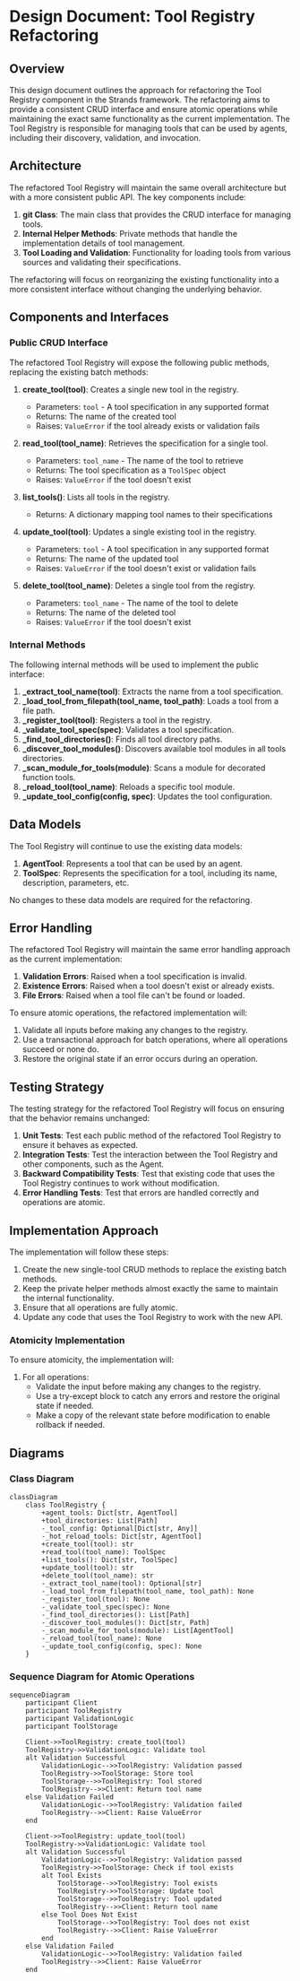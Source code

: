 # Design Document: Tool Registry Refactoring

## Overview

This design document outlines the approach for refactoring the Tool Registry component in the Strands framework. The refactoring aims to provide a consistent CRUD interface and ensure atomic operations while maintaining the exact same functionality as the current implementation. The Tool Registry is responsible for managing tools that can be used by agents, including their discovery, validation, and invocation.

## Architecture

The refactored Tool Registry will maintain the same overall architecture but with a more consistent public API. The key components include:

1. **git Class**: The main class that provides the CRUD interface for managing tools.
2. **Internal Helper Methods**: Private methods that handle the implementation details of tool management.
3. **Tool Loading and Validation**: Functionality for loading tools from various sources and validating their specifications.

The refactoring will focus on reorganizing the existing functionality into a more consistent interface without changing the underlying behavior.

## Components and Interfaces

### Public CRUD Interface

The refactored Tool Registry will expose the following public methods, replacing the existing batch methods:

1. **create_tool(tool)**: Creates a single new tool in the registry.
   - Parameters: `tool` - A tool specification in any supported format
   - Returns: The name of the created tool
   - Raises: `ValueError` if the tool already exists or validation fails

2. **read_tool(tool_name)**: Retrieves the specification for a single tool.
   - Parameters: `tool_name` - The name of the tool to retrieve
   - Returns: The tool specification as a `ToolSpec` object
   - Raises: `ValueError` if the tool doesn't exist

3. **list_tools()**: Lists all tools in the registry.
   - Returns: A dictionary mapping tool names to their specifications

4. **update_tool(tool)**: Updates a single existing tool in the registry.
   - Parameters: `tool` - A tool specification in any supported format
   - Returns: The name of the updated tool
   - Raises: `ValueError` if the tool doesn't exist or validation fails

5. **delete_tool(tool_name)**: Deletes a single tool from the registry.
   - Parameters: `tool_name` - The name of the tool to delete
   - Returns: The name of the deleted tool
   - Raises: `ValueError` if the tool doesn't exist

### Internal Methods

The following internal methods will be used to implement the public interface:

1. **_extract_tool_name(tool)**: Extracts the name from a tool specification.
2. **_load_tool_from_filepath(tool_name, tool_path)**: Loads a tool from a file path.
3. **_register_tool(tool)**: Registers a tool in the registry.
4. **_validate_tool_spec(spec)**: Validates a tool specification.
5. **_find_tool_directories()**: Finds all tool directory paths.
6. **_discover_tool_modules()**: Discovers available tool modules in all tools directories.
7. **_scan_module_for_tools(module)**: Scans a module for decorated function tools.
8. **_reload_tool(tool_name)**: Reloads a specific tool module.
9. **_update_tool_config(config, spec)**: Updates the tool configuration.

## Data Models

The Tool Registry will continue to use the existing data models:

1. **AgentTool**: Represents a tool that can be used by an agent.
2. **ToolSpec**: Represents the specification for a tool, including its name, description, parameters, etc.

No changes to these data models are required for the refactoring.

## Error Handling

The refactored Tool Registry will maintain the same error handling approach as the current implementation:

1. **Validation Errors**: Raised when a tool specification is invalid.
2. **Existence Errors**: Raised when a tool doesn't exist or already exists.
3. **File Errors**: Raised when a tool file can't be found or loaded.

To ensure atomic operations, the refactored implementation will:

1. Validate all inputs before making any changes to the registry.
2. Use a transactional approach for batch operations, where all operations succeed or none do.
3. Restore the original state if an error occurs during an operation.

## Testing Strategy

The testing strategy for the refactored Tool Registry will focus on ensuring that the behavior remains unchanged:

1. **Unit Tests**: Test each public method of the refactored Tool Registry to ensure it behaves as expected.
2. **Integration Tests**: Test the interaction between the Tool Registry and other components, such as the Agent.
3. **Backward Compatibility Tests**: Test that existing code that uses the Tool Registry continues to work without modification.
4. **Error Handling Tests**: Test that errors are handled correctly and operations are atomic.

## Implementation Approach

The implementation will follow these steps:

1. Create the new single-tool CRUD methods to replace the existing batch methods.
2. Keep the private helper methods almost exactly the same to maintain the internal functionality.
3. Ensure that all operations are fully atomic.
4. Update any code that uses the Tool Registry to work with the new API.

### Atomicity Implementation

To ensure atomicity, the implementation will:

1. For all operations:
   - Validate the input before making any changes to the registry.
   - Use a try-except block to catch any errors and restore the original state if needed.
   - Make a copy of the relevant state before modification to enable rollback if needed.

## Diagrams

### Class Diagram

```mermaid
classDiagram
    class ToolRegistry {
        +agent_tools: Dict[str, AgentTool]
        +tool_directories: List[Path]
        -_tool_config: Optional[Dict[str, Any]]
        -_hot_reload_tools: Dict[str, AgentTool]
        +create_tool(tool): str
        +read_tool(tool_name): ToolSpec
        +list_tools(): Dict[str, ToolSpec]
        +update_tool(tool): str
        +delete_tool(tool_name): str
        -_extract_tool_name(tool): Optional[str]
        -_load_tool_from_filepath(tool_name, tool_path): None
        -_register_tool(tool): None
        -_validate_tool_spec(spec): None
        -_find_tool_directories(): List[Path]
        -_discover_tool_modules(): Dict[str, Path]
        -_scan_module_for_tools(module): List[AgentTool]
        -_reload_tool(tool_name): None
        -_update_tool_config(config, spec): None
    }
```

### Sequence Diagram for Atomic Operations

```mermaid
sequenceDiagram
    participant Client
    participant ToolRegistry
    participant ValidationLogic
    participant ToolStorage

    Client->>ToolRegistry: create_tool(tool)
    ToolRegistry->>ValidationLogic: Validate tool
    alt Validation Successful
        ValidationLogic-->>ToolRegistry: Validation passed
        ToolRegistry->>ToolStorage: Store tool
        ToolStorage-->>ToolRegistry: Tool stored
        ToolRegistry-->>Client: Return tool name
    else Validation Failed
        ValidationLogic-->>ToolRegistry: Validation failed
        ToolRegistry-->>Client: Raise ValueError
    end

    Client->>ToolRegistry: update_tool(tool)
    ToolRegistry->>ValidationLogic: Validate tool
    alt Validation Successful
        ValidationLogic-->>ToolRegistry: Validation passed
        ToolRegistry->>ToolStorage: Check if tool exists
        alt Tool Exists
            ToolStorage-->>ToolRegistry: Tool exists
            ToolRegistry->>ToolStorage: Update tool
            ToolStorage-->>ToolRegistry: Tool updated
            ToolRegistry-->>Client: Return tool name
        else Tool Does Not Exist
            ToolStorage-->>ToolRegistry: Tool does not exist
            ToolRegistry-->>Client: Raise ValueError
        end
    else Validation Failed
        ValidationLogic-->>ToolRegistry: Validation failed
        ToolRegistry-->>Client: Raise ValueError
    end
```